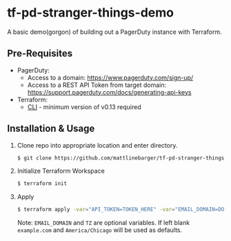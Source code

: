 # tf-pd-stranger-things-demo
A basic demo(gorgon) of building out a PagerDuty instance with Terraform.

## Pre-Requisites
- PagerDuty:
  - Access to a domain: https://www.pagerduty.com/sign-up/
  - Access to a REST API Token from target domain: https://support.pagerduty.com/docs/generating-api-keys
- Terraform:
  - [CLI](https://learn.hashicorp.com/terraform/getting-started/install) - minimum version of v0.13 required

## Installation & Usage
1. Clone repo into appropriate location and enter directory.

    ```bash
    $ git clone https://github.com/mattlinebarger/tf-pd-stranger-things-demo.git
    ```

2. Initialize Terraform Workspace

    ```bash
    $ terraform init
    ```

3. Apply

    ```bash
    $ terraform apply -var="API_TOKEN=TOKEN_HERE" -var="EMAIL_DOMAIN=DOMAIN_HERE" -var="TZ=TIMEZONE_HERE"
    ```

    Note: `EMAIL_DOMAIN` and `TZ` are optional variables. If left blank `example.com` and `America/Chicago` will be used as defaults.
